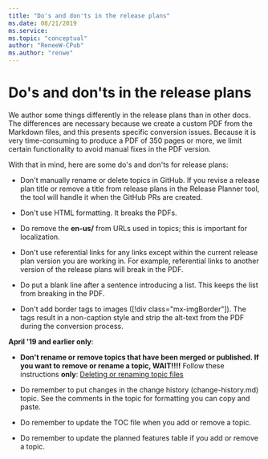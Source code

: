 ```yaml
---
title: "Do's and don'ts in the release plans"
ms.date: 08/21/2019
ms.service: 
ms.topic: "conceptual"
author: "ReneeW-CPub"
ms.author: "renwe"
---
```

# Do's and don'ts in the release plans

We author some things differently in the release plans than in other docs. The differences are necessary because we create a custom PDF from the Markdown files, and this presents specific conversion issues. Because it is very time-consuming to produce a PDF of 350 pages or more, we limit certain functionality to avoid manual fixes in the PDF version. 

With that in mind, here are some do's and don'ts for release plans:

- Don't manually rename or delete topics in GitHub. If you revise a release plan title or remove a title from release plans in the Release Planner tool, the tool will handle it when the GitHub PRs are created. 

- Don't use HTML formatting. It breaks the PDFs. 

- Do remove the **en-us/** from URLs used in topics; this is important for localization.

- Don't use referential links for any links except within the current release plan version you are working in. For example, referential links to another version of the release plans will break in the PDF. 

- Do put a blank line after a sentence introducing a list. This keeps the list from breaking in the PDF.

- Don't add border tags to images ([!div class="mx-imgBorder"]). The tags result in a non-caption style and strip the alt-text from the PDF during the conversion process. 

**April '19 and earlier only**:
- **Don't rename or remove topics that have been merged or published. If you want to remove or rename a topic, WAIT!!!!** Follow these instructions **only**: [Deleting or renaming topic files](delete-rename.md)

- Do remember to put changes in the change history (change-history.md) topic. See the comments in the topic for formatting you can copy and paste.

- Do remember to update the TOC file when you add or remove a topic.  

- Do remember to update the planned features table if you add or remove a topic. 


